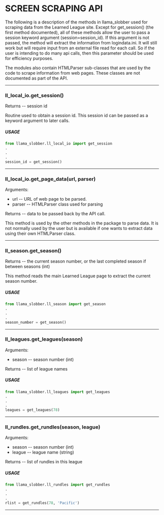 # SCREEN SCRAPING API

The following is a description of the methods in llama_slobber used for scraping data from the Learned League site.
Except for get_session() (the first method documented), all of these methods allow the user to pass a session keyword
argument (session=session_id).  If this argument is not passed, the method will extract the information from logindata.ini.
It will still work but will require input from an external file read for each call.  So if the user is intending to do many
api calls, then this parameter should be used for efficiency purposes.

The modules also contain HTMLParser sub-classes that are used by the code to scrape information from web pages.
These classes are not documented as part of the API.

***

### ll_local_io.get_session()

Returns -- session id

Routine used to obtain a session id.  This session id can be passed as a keyword argument to later calls.

##### USAGE

```python
from llama_slobber.ll_local_io import get_session
.
.
.
session_id = get_session()
```

***

### ll_local_io.get_page_data(url, parser)

Arguments:
  * url -- URL of web page to be parsed.
  * parser -- HTMLParser class used for parsing
  
Returns -- data to be passed back by the API call.

This method is used by the other methods in the package to parse data.  It is not normally used by the user
but is available if one wants to extract data using their own HTMLParser class.

***

### ll_season.get_season()

Returns -- the current season number, or the last completed season if between seasons  (int)

This method reads the main Learned League page to extract the current season number.

##### USAGE

```python
from llama_slobber.ll_season import get_season
.
.
.
season_number = get_season()
```

***

### ll_leagues.get_leagues(season)

Arguments:
  * season -- season number (int)

Returns -- list of league names

##### USAGE

```python
from llama_slobber.ll_leagues import get_leagues
.
.
.
leagues = get_leagues(78)
```

***

### ll_rundles.get_rundles(season, league)

Arguments:
  * season -- season number (int)
  * league -- league name (string)

Returns -- list of rundles in this league

##### USAGE

```python
from llama_slobber.ll_rundles import get_rundles
.
.
.
rlist = get_rundles(78, 'Pacific')
```

***




